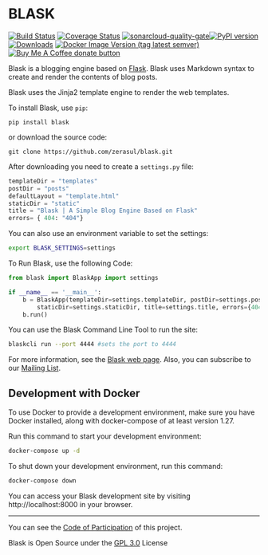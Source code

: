 # BLASK

[![Build Status](https://travis-ci.org/zerasul/blask.svg?branch=master)](https://travis-ci.org/zerasul/blask) [![Coverage Status](https://coveralls.io/repos/github/zerasul/blask/badge.svg?branch=master)](https://coveralls.io/github/zerasul/blask?branch=master) [![sonarcloud-quality-gate](https://sonarcloud.io/api/project_badges/measure?project=blask-project-key&metric=alert_status)](https://sonarcloud.io/dashboard?id=blask-project-key)[![PyPI version](https://badge.fury.io/py/Blask.svg)](https://badge.fury.io/py/Blask) [![Downloads](http://pepy.tech/badge/blask)](http://pepy.tech/count/blask) [![Docker Image Version (tag latest semver)](https://img.shields.io/docker/v/zerasul/blask/0.2.3?color=green&logo=docker)](https://hub.docker.com/r/zerasul/blask) <span class="badge-buymeacoffee"><a href="https://buymeacoffee.com/zerasul" title="Donate to this project using Buy Me A Coffee"><img src="https://img.shields.io/badge/buy%20me%20a%20coffee-donate-yellow.svg" alt="Buy Me A Coffee donate button" /></a></span>

Blask is a blogging engine based on [Flask](http://flask.pocoo.org/). Blask uses Markdown syntax to create and render the contents of blog posts.

Blask uses the Jinja2 template engine to render the web templates.

To install Blask, use `pip`:

```shell
pip install blask
```

or download the source code:

```shell
git clone https://github.com/zerasul/blask.git
```

After downloading you need to create a `settings.py` file:

```python
templateDir = "templates"
postDir = "posts"
defaultLayout = "template.html"
staticDir = "static"
title = "Blask | A Simple Blog Engine Based on Flask"
errors= { 404: "404"}
```

You can also use an environment variable to set the settings:

```bash
export BLASK_SETTINGS=settings
```

To Run Blask, use the following Code:

```python
from blask import BlaskApp import settings

if __name__ == '__main__':
    b = BlaskApp(templateDir=settings.templateDir, postDir=settings.postDir, defaultLayout=settings.defaultLayout,
        staticDir=settings.staticDir, title=settings.title, errors={404:'404'})
    b.run()
```

You can use the Blask Command Line Tool to run the site:

```bash
blaskcli run --port 4444 #sets the port to 4444
```

For more information, see the [Blask web page](http://getblask.com/). Also, you can subscribe to our [Mailing List](https://www.freelists.org/archive/blask_mail_list).


## Development with Docker

To use Docker to provide a development environment, make sure you have Docker installed, along with docker-compose of at least version 1.27.

Run this command to start your development environment:

```bash
docker-compose up -d
```

To shut down your development environment, run this command:

```bash
docker-compose down
```

You can access your Blask development site by visiting http://localhost:8000 in your browser.


---

You can see the [Code of Participation](https://www.mozilla.org/en-US/about/governance/policies/participation/) of this project.

Blask is Open Source under the [GPL 3.0](LICENSE) License
